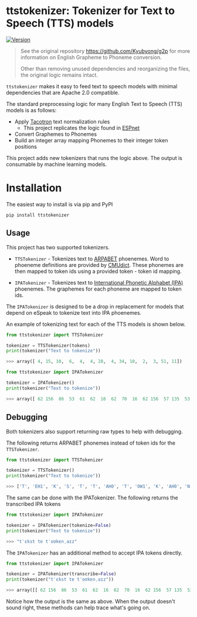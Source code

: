 # ttstokenizer: Tokenizer for Text to Speech (TTS) models

[![Version](https://img.shields.io/github/release/neuml/ttstokenizer.svg?style=flat&color=success)](https://github.com/neuml/ttstokenizer/releases)

> See the original repository https://github.com/Kyubyong/g2p for more information on English Grapheme to Phoneme conversion.
>
> Other than removing unused dependencies and reorganizing the files, the original logic remains intact.

`ttstokenizer` makes it easy to feed text to speech models with minimal dependencies that are Apache 2.0 compatible.

The standard preprocessing logic for many English Text to Speech (TTS) models is as follows:

- Apply [Tacotron](https://github.com/keithito/tacotron) text normalization rules
  - This project replicates the logic found in [ESPnet](https://github.com/espnet/espnet_tts_frontend)
- Convert Graphemes to Phonemes
- Build an integer array mapping Phonemes to their integer token positions

This project adds new tokenizers that runs the logic above. The output is consumable by machine learning models.

# Installation

The easiest way to install is via pip and PyPI

```
pip install ttstokenizer
```

## Usage

This project has two supported tokenizers.

- `TTSTokenizer` - Tokenizes text to [ARPABET](https://en.wikipedia.org/wiki/ARPABET) phoenemes. Word to phoeneme definitions are provided by [CMUdict](https://github.com/cmusphinx/cmudict). These phonemes are then mapped to token ids using a provided token - token id mapping.

- `IPATokenizer` - Tokenizes text to [International Phonetic Alphabet (IPA)](https://en.wikipedia.org/wiki/International_Phonetic_Alphabet) phoenemes. The
graphemes for each phoneme are mapped to token ids.

The `IPATokenizer` is designed to be a drop in replacement for models that depend on eSpeak to tokenize text into IPA phoenemes.

An example of tokenizing text for each of the TTS models is shown below.

```python
from ttstokenizer import TTSTokenizer

tokenizer = TTSTokenizer(tokens)
print(tokenizer("Text to tokenize"))

>>> array([ 4, 15, 10,  6,  4,  4, 28,  4, 34, 10,  2,  3, 51, 11])
```

```python
from ttstokenizer import IPATokenizer

tokenizer = IPATokenizer()
print(tokenizer("Text to tokenize"))

>>> array([ 62 156  86  53  61  62  16  62  70  16  62 156  57 135  53  70  56 157 43 102  68])
```

## Debugging

Both tokenizers also support returning raw types to help with debugging.

The following returns ARPABET phonemes instead of token ids for the `TTSTokenizer`.

```python
from ttstokenizer import TTSTokenizer

tokenizer = TTSTokenizer()
print(tokenizer("Text to tokenize"))

>>> ['T', 'EH1', 'K', 'S', 'T', 'T', 'AH0', 'T', 'OW1', 'K', 'AH0', 'N', 'AY2', 'Z']
```

The same can be done with the IPATokenizer. The following returns the transcribed IPA tokens

```python
from ttstokenizer import IPATokenizer

tokenizer = IPATokenizer(tokenize=False)
print(tokenizer("Text to tokenize"))

>>> "tˈɛkst tɐ tˈoʊkɐnˌaɪz"
```

The `IPATokenizer` has an additional method to accept IPA tokens directly.

```python
from ttstokenizer import IPATokenizer

tokenizer = IPATokenizer(transcribe=False)
print(tokenizer("tˈɛkst tɐ tˈoʊkɐnˌaɪz"))

>>> array([[ 62 156  86  53  61  62  16  62  70  16  62 156  57 135  53  70  56 157 43 102  68]])
```

Notice how the output is the same as above. When the output doesn't sound right, these methods can help trace what's going on.
